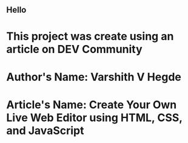 ## Hello
# This project was create using an article on DEV Community
# Author's Name: Varshith V Hegde
# Article's Name: Create Your Own Live Web Editor using HTML, CSS, and JavaScript